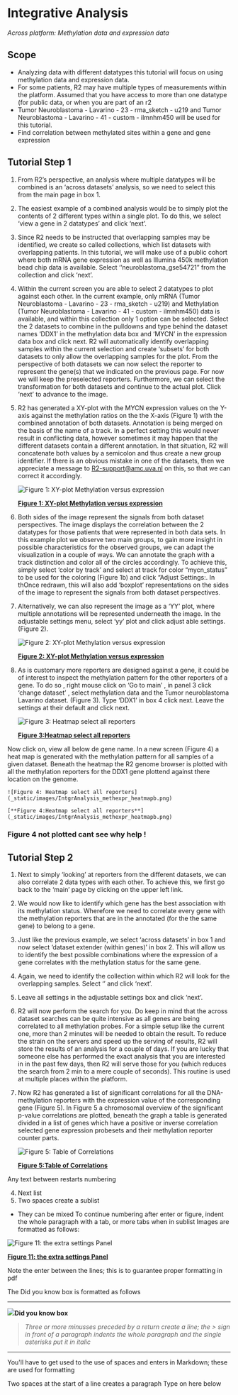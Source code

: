 
<a id="integrative_analysis_methylation"> </a>


Integrative Analysis
===========================================

*Across platform: Methylation data and expression data*


Scope
-----

- Analyzing data with different datatypes this tutorial will focus on using methylation data and expression data.
- For some patients, R2 may have multiple types of measurements within the platform. Assumed  that you have access to more than one datatype (for public data, or when you are part of an r2 
- Tumor Neuroblastoma - Lavarino - 23 - rma_sketch - u219 and Tumor Neuroblastoma - Lavarino - 41 - custom - ilmnhm450 will be used for this tutorial.
- Find correlation between methylated sites within a gene and gene expression



Tutorial Step 1
-----

1.	From R2’s perspective, an analysis where multiple datatypes will be combined is an ‘across datasets’ analysis, so we need to select this from the main page in box 1.
2.	The easiest example of a combined analysis would be to simply plot the contents of 2 different types within a single plot. To do this, we select ‘view a gene in 2 datatypes’ and click ‘next’.
3.	Since R2 needs to be instructed that overlapping samples may be identified, we create so called collections, which list datasets with overlapping patients. In this tutorial, we will make use of a public cohort where both mRNA gene expression as well as Illumina 450k methylation bead chip data is available.  Select ‘’neuroblastoma_gse54721” from the collection and click ‘next’.
4.	Within the current screen you are able to select 2 datatypes to plot against each other. In the current example, only mRNA (Tumor Neuroblastoma - Lavarino - 23 - rma_sketch - u219) and Methylation (Tumor Neuroblastoma - Lavarino - 41 - custom - ilmnhm450) data is available, and within this collection only 1 option can be selected. Select the 2 datasets to combine in the pulldowns and type behind the dataset names   ‘DDX1’ in the methylation data box and ‘MYCN’ in the expression data box and click next. R2 will automatically identify overlapping samples within the current selection and create ‘subsets’ for both datasets to only allow the overlapping samples for the plot.   From the perspective of both datasets we can now select the reporter to represent the gene(s) that we indicated on the previous page.  For now we will keep the preselected reporters. Furthermore, we can select the transformation for both datasets and continue to the actual plot. Click ‘next’ to advance to the image.
5.	R2 has generated  a XY-plot with the MYCN expression values on the Y-axis against  the methylation ratios on the the X-axis (Figure 1) with the combined annotation of both datasets. Annotation is being merged on the basis of the name of a track. In a perfect setting this would never result in conflicting data, however sometimes it may happen that the different datasets contain a different annotation. In that situation, R2 will concatenate both values by a semicolon and thus create a new group identifier. If there is an obvious mistake in one of the datasets, then we appreciate a message to R2-support@amc.uva.nl on this, so that we can correct it accordingly.

	![Figure 1: XY-plot Methylation versus expression](_static/images/IntgrAnalysis_methexpr_viewagene.png)

	[**Figure 1: XY-plot Methylation versus expression**](_static/images/IntgrAnalysis_methexpr_viewagene.png)

6.	Both sides of the image represent the signals from both dataset perspectives. The image displays the correlation between the 2 datatypes for those patients that were represented in both data sets.  In this example plot we  observe two main groups,  to gain more insight in  possible characteristics for the observed groups, we can adapt the visualization in a couple of ways.  We can annotate the graph with a track distinction and color all of the circles accordingly.  To achieve this, simply select ‘color by track’ and select  at track for color  “mycn_status”   to be used for the coloring (Figure 1b) and click “Adjust Settings:.  In thOnce redrawn, this will also add ‘boxplot’ representations on the sides of the  image to represent the signals from both dataset perspectives.
7.	Alternatively, we can also represent the image as a ‘YY’ plot, where multiple annotations will be represented underneath the image.  In the adjustable settings menu, select ‘yy’ plot and click adjust able settings. (Figure 2).

	![Figure 2: XY-plot Methylation versus expression](_static/images/IntgrAnalysis_methexpr_YY.png)

	[**Figure 2: XY-plot Methylation versus expression**](_static/images/IntgrAnalysis_methexpr_YY.png)

8.	As is customary more reporters are designed against a gene, it could be of interest to inspect the methylation pattern for the other reporters of a gene. To do so , right mouse click on  ‘Go to main’  ,  in panel  3 click ‘change dataset’ , select methylation data  and the Tumor neuroblastoma  Lavarino dataset.  (Figure 3). Type ‘DDX1’ in box 4 click next. Leave the settings at their default and click next. 

	![Figure 3: Heatmap select all reporters](_static/images/IntgrAnalysis_methexpr_heatmapa.png)
	
	[**Figure 3:Heatmap select all reporters**](_static/images/IntgrAnalysis_methexpr_heatmapa.png)

Now click on, view  all below de gene name. In a new screen (Figure 4) a heat map is generated with the methylation pattern for all samples of a given dataset. Beneath the heatmap the R2 genome browser is plotted with all the methylation reporters for the DDX1 gene plottend against there location on the genome.

	![Figure 4: Heatmap select all reporters](_static/images/IntgrAnalysis_methexpr_heatmapb.png)

	[**Figure 4:Heatmap select all reporters**](_static/images/IntgrAnalysis_methexpr_heatmapb.png)
### Figure 4 not plotted cant see why help !

## Tutorial Step 2

1.	Next to simply ‘looking’ at reporters from the different datasets, we can also correlate 2 data types with each other. To achieve this, we first go back to the ‘main’ page by clicking on the upper left link.
2.	We would now like to identify which gene has the best association with its methylation status. Wherefore we need to correlate every gene with the methylation reporters that are in the annotated (for the the same gene) to belong to a gene.
3.	Just like the previous example, we select ‘across datasets’ in box 1 and now select ‘dataset extender (within genes)’ in box 2. This will allow us to identify the best possible combinations where the expression of a gene correlates with the methylation status for the same gene.
4.	Again, we need to identify the collection within which R2 will look for the overlapping samples. Select ‘’ and click ‘next’.
5.	Leave all settings in the adjustable settings box and click ‘next’.
6.	R2 will now perform the search for you. Do keep in mind that the across dataset searches can be quite intensive as all genes are being correlated to all methylation probes. For a simple setup like the current one, more than 2 minutes will be needed to obtain the result. To reduce the strain on the servers and speed up the serving of results, R2 will store the results of an analysis for a couple of days. If you are lucky that someone else has performed the exact analysis that you are interested in in the past few days, then R2 will serve those for you (which reduces the search from 2 min to a mere couple of seconds). This routine is used at multiple places within the platform.
7.	Now R2 has generated a list of significant correlations for all the DNA-methylation reporters with the expression value of the corresponding gene (Figure 5). In Figure 5 a chromosomal overview of the significant p-value correlations are plotted,  beneath the graph a table is generated divided  in a list of genes which  have a positive or inverse correlation selected gene expression probesets and their methylation reporter counter parts. 

	![Figure 5: Table of Correlations](_static/images/IntgrAnalysis_methexpr_withingenetable.png)

	[**Figure 5:Table of Correlations**](_static/images/IntgrAnalysis_methexpr_withingenetable.png)





Any text between restarts numbering

4.  Next list
  1. Two spaces create a sublist
  *  They can be mixed
	To continue numbering after enter or figure, indent the whole paragraph with a tab, or more tabs when in sublist
Images are formatted as follows:

![Figure 11: the extra settings Panel](_static/images/OneGene_Adapting.png)

[**Figure 11: the extra settings Panel**](_static/images/OneGene_Adapting.png)

Note the enter between the lines; this is to guarantee proper formatting in pdf

The Did you know box is formatted as follows

---------
  ![](_static/images/R2d2_logo.png)**Did you know box**


> *Three or more minusses preceded by a return create a line; the > sign in front of a paragraph indents the whole paragraph and the single asterisks put it in italic*

---------

You'll have to get used to the use of spaces and enters in Markdown; these are used for formatting


  Two spaces at the start of a line creates a paragraph
Type on here below  


  







